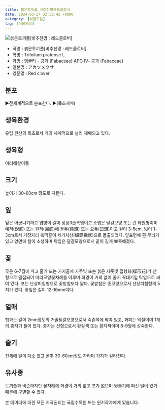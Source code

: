 ```yaml
---
title: 붉은토끼풀_비추천명레드클로버
date: 2024-03-27 02:32:42 +0800
category: [식물도감]
tag: [식물도감]
---
```




![붉은토끼풀[비추천명 : 레드클로버]](/fileUpload/plants/basic/Leguminosae/Trifolium/1964/1_th2.JPG)
- 국명 : 붉은토끼풀[비추천명 : 레드클로버]
- 학명 : Trifolium pratense L.
- 과명 : 앵글러 - 콩과 (Fabaceae) APG Ⅳ- 콩과 (Fabaceae)
- 일본명 : アカツメクサ
- 영문명 : Red clover


## 분포
▶전세계적으로 분포한다.▶(목초재배)
## 생육환경
유럽 원산의 목초로서 거의 세계적으로 널리 재배되고 있다.
## 생육형
여러해살이풀 
## 크기
높이가 30-60cm 정도로 자란다.
## 잎
잎은 어긋나기하고 엽병이 길며 장상3출복엽이고 소엽은 달걀모양 또는 긴 타원형이며 예저(銳底) 또는 원저(圓底)에 둔두(鈍頭) 또는 요두(凹頭)이고 길이 3-5cm, 넓이 1-3cm로서 가장자리 측맥끝이 세거치상(細鋸齒狀)으로 돌출되었다. 잎표면에 흰 무늬가 있고 양면에 털이 소생하며 탁엽은 달걀모양으로서 끝이 길게 뾰족해졌다.
## 꽃
꽃은 6-7월에 피고 줄기 또는 가지끝에 자주빛 또는 붉은 자줏빛 접형화(蝶形花)가 산형으로 밀집되어 머리모양꽃차례를 이루며 화경이 거의 없이 줄기 꼭대기잎 탁엽으로 싸여 있다. 포는 난상피침형으로 꽃받침보다 짧다. 꽃받침은 종모양으로서 선상피침형의 5치가 있다. 꽃잎은 길이 12-16mm이다.
## 열매
협과는 길이 2mm정도의 거꿀달걀모양으로서 숙존악에 싸여 있고, 과피는 막질이며 1개의 종자가 들어 있다. 종자는 신형으로서 황갈색 또는 황자색이며 8-9월에 성숙한다.
## 줄기
전체에 털이 다소 있고 곧추 30-60cm정도 자라며 가지가 갈라진다.
## 유사종
토끼풀과 비슷하지만 꽃차례에 화경이 거의 없고 포가 없으며 원줄기에 퍼진 털이 있기 때문에 구별할 수 있다.






본 데이터에 대한 모든 저작권리는 국립수목원 또는 원저작자에게 있습니다.
